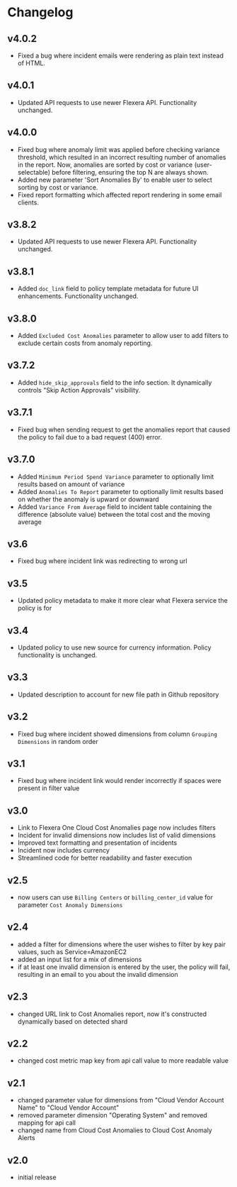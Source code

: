 # Changelog

## v4.0.2

- Fixed a bug where incident emails were rendering as plain text instead of HTML.

## v4.0.1

- Updated API requests to use newer Flexera API. Functionality unchanged.

## v4.0.0

- Fixed bug where anomaly limit was applied before checking variance threshold, which resulted in an incorrect resulting number of anomalies in the report. Now, anomalies are sorted by cost or variance (user-selectable) before filtering, ensuring the top N are always shown.
- Added new parameter 'Sort Anomalies By' to enable user to select sorting by cost or variance.
- Fixed report formatting which affected report rendering in some email clients.

## v3.8.2

- Updated API requests to use newer Flexera API. Functionality unchanged.

## v3.8.1

- Added `doc_link` field to policy template metadata for future UI enhancements. Functionality unchanged.

## v3.8.0

- Added `Excluded Cost Anomalies` parameter to allow user to add filters to exclude certain costs from anomaly reporting.

## v3.7.2

- Added `hide_skip_approvals` field to the info section. It dynamically controls "Skip Action Approvals" visibility.

## v3.7.1

- Fixed bug when sending request to get the anomalies report that caused the policy to fail due to a bad request (400) error.

## v3.7.0

- Added `Minimum Period Spend Variance` parameter to optionally limit results based on amount of variance
- Added `Anomalies To Report` parameter to optionally limit results based on whether the anomaly is upward or downward
- Added `Variance From Average` field to incident table containing the difference (absolute value) between the total cost and the moving average

## v3.6

- Fixed bug where incident link was redirecting to wrong url

## v3.5

- Updated policy metadata to make it more clear what Flexera service the policy is for

## v3.4

- Updated policy to use new source for currency information. Policy functionality is unchanged.

## v3.3

- Updated description to account for new file path in Github repository

## v3.2

- Fixed bug where incident showed dimensions from column `Grouping Dimensions` in random order

## v3.1

- Fixed bug where incident link would render incorrectly if spaces were present in filter value

## v3.0

- Link to Flexera One Cloud Cost Anomalies page now includes filters
- Incident for invalid dimensions now includes list of valid dimensions
- Improved text formatting and presentation of incidents
- Incident now includes currency
- Streamlined code for better readability and faster execution

## v2.5

- now users can use `Billing Centers` or `billing_center_id` value for parameter `Cost Anomaly Dimensions`

## v2.4

- added a filter for dimensions where the user wishes to filter by key pair values, such as Service=AmazonEC2
- added an input list for a mix of dimensions
- if at least one invalid dimension is entered by the user, the policy will fail, resulting in an email to you about the invalid dimension

## v2.3

- changed URL link to Cost Anomalies report, now it's constructed dynamically based on detected shard

## v2.2

- changed cost metric map key from api call value to more readable value

## v2.1

- changed parameter value for dimensions from "Cloud Vendor Account Name" to "Cloud Vendor Account"
- removed parameter dimension "Operating System" and removed mapping for api call
- changed name from Cloud Cost Anomalies to Cloud Cost Anomaly Alerts

## v2.0

- initial release
